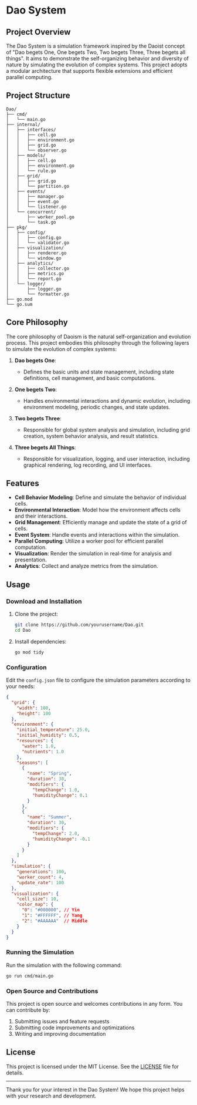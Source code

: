 # Dao System

## Project Overview

The Dao System is a simulation framework inspired by the Daoist concept of "Dao begets One, One begets Two, Two begets Three, Three begets all things". It aims to demonstrate the self-organizing behavior and diversity of nature by simulating the evolution of complex systems. This project adopts a modular architecture that supports flexible extensions and efficient parallel computing.

## Project Structure

```
Dao/
├── cmd/
│   └── main.go
├── internal/
│   ├── interfaces/
│   │   ├── cell.go
│   │   ├── environment.go
│   │   ├── grid.go
│   │   └── observer.go
│   ├── models/
│   │   ├── cell.go
│   │   ├── environment.go
│   │   └── rule.go
│   ├── grid/
│   │   ├── grid.go
│   │   └── partition.go
│   ├── events/
│   │   ├── manager.go
│   │   ├── event.go
│   │   └── listener.go
│   └── concurrent/
│       ├── worker_pool.go
│       └── task.go
├── pkg/
│   ├── config/
│   │   ├── config.go
│   │   └── validator.go
│   ├── visualization/
│   │   ├── renderer.go
│   │   └── window.go
│   ├── analytics/
│   │   ├── collector.go
│   │   ├── metrics.go
│   │   └── report.go
│   └── logger/
│       ├── logger.go
│       └── formatter.go
├── go.mod
└── go.sum
```

## Core Philosophy

The core philosophy of Daoism is the natural self-organization and evolution process. This project embodies this philosophy through the following layers to simulate the evolution of complex systems:

1. **Dao begets One**:
   - Defines the basic units and state management, including state definitions, cell management, and basic computations.

2. **One begets Two**:
   - Handles environmental interactions and dynamic evolution, including environment modeling, periodic changes, and state updates.

3. **Two begets Three**:
   - Responsible for global system analysis and simulation, including grid creation, system behavior analysis, and result statistics.

4. **Three begets All Things**:
   - Responsible for visualization, logging, and user interaction, including graphical rendering, log recording, and UI interfaces.

## Features

- **Cell Behavior Modeling**: Define and simulate the behavior of individual cells.
- **Environmental Interaction**: Model how the environment affects cells and their interactions.
- **Grid Management**: Efficiently manage and update the state of a grid of cells.
- **Event System**: Handle events and interactions within the simulation.
- **Parallel Computing**: Utilize a worker pool for efficient parallel computation.
- **Visualization**: Render the simulation in real-time for analysis and presentation.
- **Analytics**: Collect and analyze metrics from the simulation.

## Usage

### Download and Installation

1. Clone the project:
   ```sh
   git clone https://github.com/yourusername/Dao.git
   cd Dao
   ```

2. Install dependencies:
   ```sh
   go mod tidy
   ```

### Configuration

Edit the `config.json` file to configure the simulation parameters according to your needs:

```json
{
  "grid": {
    "width": 100,
    "height": 100
  },
  "environment": {
    "initial_temperature": 25.0,
    "initial_humidity": 0.5,
    "resources": {
      "water": 1.0,
      "nutrients": 1.0
    },
    "seasons": [
      {
        "name": "Spring",
        "duration": 30,
        "modifiers": {
          "tempChange": 1.0,
          "humidityChange": 0.1
        }
      },
      {
        "name": "Summer",
        "duration": 30,
        "modifiers": {
          "tempChange": 2.0,
          "humidityChange": -0.1
        }
      }
    ]
  },
  "simulation": {
    "generations": 100,
    "worker_count": 4,
    "update_rate": 100
  },
  "visualization": {
    "cell_size": 10,
    "color_map": {
      "0": "#000000", // Yin
      "1": "#FFFFFF", // Yang
      "2": "#AAAAAA"  // Middle
    }
  }
}
```

### Running the Simulation

Run the simulation with the following command:

```sh
go run cmd/main.go
```

### Open Source and Contributions

This project is open source and welcomes contributions in any form. You can contribute by:

1. Submitting issues and feature requests
2. Submitting code improvements and optimizations
3. Writing and improving documentation

## License

This project is licensed under the MIT License. See the [LICENSE](LICENSE) file for details.

---

Thank you for your interest in the Dao System! We hope this project helps with your research and development.
